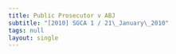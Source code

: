 ```yaml
---
title: Public Prosecutor v ABJ
subtitle: "[2010] SGCA 1 / 21\_January\_2010"
tags: null
layout: single
---
```


